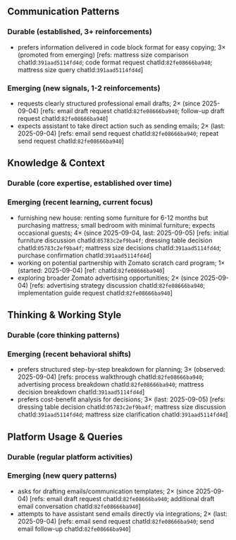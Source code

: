 ## Communication Patterns
### Durable (established, 3+ reinforcements)
- prefers information delivered in code block format for easy copying; 3× (promoted from emerging) [refs: mattress size comparison chatId:`391aad5114fd4d`; code format request chatId:`82fe08666ba940`; mattress size query chatId:`391aad5114fd4d`]

### Emerging (new signals, 1-2 reinforcements)
- requests clearly structured professional email drafts; 2× (since 2025-09-04) [refs: email draft request chatId:`82fe08666ba940`; follow-up draft request chatId:`82fe08666ba940`]
- expects assistant to take direct action such as sending emails; 2× (last: 2025-09-04) [refs: email send request chatId:`82fe08666ba940`; repeat send request chatId:`82fe08666ba940`]

## Knowledge & Context
### Durable (core expertise, established over time)

### Emerging (recent learning, current focus)  
- furnishing new house: renting some furniture for 6-12 months but purchasing mattress; small bedroom with minimal furniture; expects occasional guests; 4× (since 2025-09-04, last: 2025-09-05) [refs: initial furniture discussion chatId:`05783c2ef9ba4f`; dressing table decision chatId:`05783c2ef9ba4f`; mattress size decisions chatId:`391aad5114fd4d`; purchase confirmation chatId:`391aad5114fd4d`]
- working on potential partnership with Zomato scratch card program; 1× (started: 2025-09-04) [ref: chatId:`82fe08666ba940`]
- exploring broader Zomato advertising opportunities; 2× (since 2025-09-04) [refs: advertising strategy discussion chatId:`82fe08666ba940`; implementation guide request chatId:`82fe08666ba940`]

## Thinking & Working Style
### Durable (core thinking patterns)

### Emerging (recent behavioral shifts)
- prefers structured step-by-step breakdown for planning; 3× (observed: 2025-09-04) [refs: process walkthrough chatId:`82fe08666ba940`; advertising process breakdown chatId:`82fe08666ba940`; mattress decision breakdown chatId:`391aad5114fd4d`]
- prefers cost-benefit analysis for decisions; 3× (last: 2025-09-05) [refs: dressing table decision chatId:`05783c2ef9ba4f`; mattress size discussion chatId:`391aad5114fd4d`; mattress size clarification chatId:`391aad5114fd4d`]

## Platform Usage & Queries
### Durable (regular platform activities)

### Emerging (new query patterns)
- asks for drafting emails/communication templates; 2× (since 2025-09-04) [refs: email draft request chatId:`82fe08666ba940`; additional draft email conversation chatId:`82fe08666ba940`]
- attempts to have assistant send emails directly via integrations; 2× (last: 2025-09-04) [refs: email send request chatId:`82fe08666ba940`; send email follow-up chatId:`82fe08666ba940`]